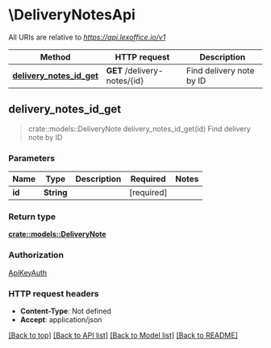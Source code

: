 # \DeliveryNotesApi

All URIs are relative to *https://api.lexoffice.io/v1*

Method | HTTP request | Description
------------- | ------------- | -------------
[**delivery_notes_id_get**](DeliveryNotesApi.md#delivery_notes_id_get) | **GET** /delivery-notes/{id} | Find delivery note by ID



## delivery_notes_id_get

> crate::models::DeliveryNote delivery_notes_id_get(id)
Find delivery note by ID

### Parameters


Name | Type | Description  | Required | Notes
------------- | ------------- | ------------- | ------------- | -------------
**id** | **String** |  | [required] |

### Return type

[**crate::models::DeliveryNote**](DeliveryNote.md)

### Authorization

[ApiKeyAuth](../README.md#ApiKeyAuth)

### HTTP request headers

- **Content-Type**: Not defined
- **Accept**: application/json

[[Back to top]](#) [[Back to API list]](../README.md#documentation-for-api-endpoints) [[Back to Model list]](../README.md#documentation-for-models) [[Back to README]](../README.md)

